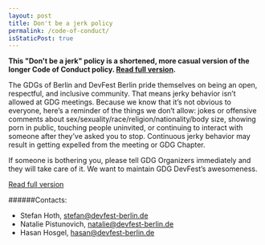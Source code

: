 ```yaml
---
layout: post
title: Don't be a jerk policy
permalink: /code-of-conduct/
isStaticPost: true
---
```


__This "Don't be a jerk" policy is a shortened, more casual version of the longer Code of Conduct policy. [Read full version](https://github.com/devfest-berlin/code-of-conduct/blob/master/code_of_conduct.md).__


The GDGs of Berlin and DevFest Berlin pride themselves on being an open, respectful, and inclusive community. That means jerky behavior isn’t allowed at GDG meetings. Because we know that it’s not obvious to everyone, here’s a reminder of the things we don’t allow: jokes or offensive comments about sex/sexuality/race/religion/nationality/body size, showing porn in public, touching people uninvited, or continuing to interact with someone after they’ve asked you to stop. Continuous jerky behavior may result in getting expelled from the meeting or GDG Chapter.

If someone is bothering you, please tell GDG Organizers immediately and they will take care of it. We want to maintain GDG DevFest’s awesomeness.

[Read full version](https://github.com/devfest-berlin/code-of-conduct/blob/master/code_of_conduct.md)

######Contacts:

- Stefan Hoth, [stefan@devfest-berlin.de](mailto:stefan@devfest-berlin.de)
- Natalie Pistunovich, [natalie@devfest-berlin.de](mailto:natalie@devfest-berlin.de)
- Hasan Hosgel, [hasan@devfest-berlin.de](mailto:hasan@devfest-berlin.de)

<img class="img-responsive feature-image" src="{{ site.baseurl }}/img/posts/cod.jpg" style="display:none">
